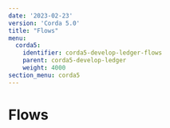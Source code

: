 ```yaml
---
date: '2023-02-23'
version: 'Corda 5.0'
title: "Flows"
menu:
  corda5:
    identifier: corda5-develop-ledger-flows
    parent: corda5-develop-ledger
    weight: 4000
section_menu: corda5
---
```

# Flows
